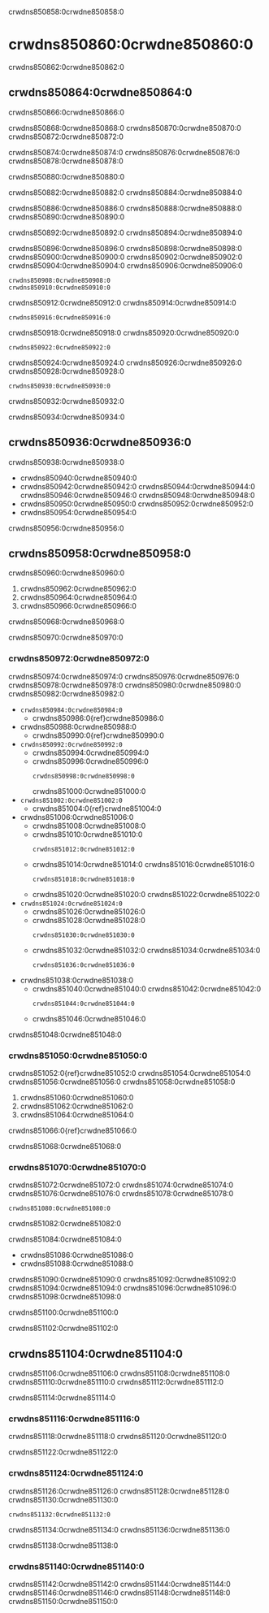 crwdns850858:0crwdne850858:0
# crwdns850860:0crwdne850860:0

crwdns850862:0crwdne850862:0
## crwdns850864:0crwdne850864:0

crwdns850866:0crwdne850866:0

crwdns850868:0crwdne850868:0 crwdns850870:0crwdne850870:0 crwdns850872:0crwdne850872:0

crwdns850874:0crwdne850874:0 crwdns850876:0crwdne850876:0 crwdns850878:0crwdne850878:0

crwdns850880:0crwdne850880:0

crwdns850882:0crwdne850882:0 crwdns850884:0crwdne850884:0

crwdns850886:0crwdne850886:0 crwdns850888:0crwdne850888:0 crwdns850890:0crwdne850890:0

crwdns850892:0crwdne850892:0 crwdns850894:0crwdne850894:0

crwdns850896:0crwdne850896:0 crwdns850898:0crwdne850898:0 crwdns850900:0crwdne850900:0 crwdns850902:0crwdne850902:0 crwdns850904:0crwdne850904:0 crwdns850906:0crwdne850906:0

```{figure} ../../figures/binder-comic.png
crwdns850908:0crwdne850908:0
crwdns850910:0crwdne850910:0
```

crwdns850912:0crwdne850912:0 crwdns850914:0crwdne850914:0

```{figure} ../../figures/binder-home.png
crwdns850916:0crwdne850916:0
```

crwdns850918:0crwdne850918:0 crwdns850920:0crwdne850920:0

```{figure} ../../figures/binder-terminal.png
crwdns850922:0crwdne850922:0
```

crwdns850924:0crwdne850924:0 crwdns850926:0crwdne850926:0 crwdns850928:0crwdne850928:0

```{figure} ../../figures/binder-notebook.png
crwdns850930:0crwdne850930:0
```

crwdns850932:0crwdne850932:0

crwdns850934:0crwdne850934:0
## crwdns850936:0crwdne850936:0

crwdns850938:0crwdne850938:0

- crwdns850940:0crwdne850940:0
- crwdns850942:0crwdne850942:0 crwdns850944:0crwdne850944:0 crwdns850946:0crwdne850946:0 crwdns850948:0crwdne850948:0
- crwdns850950:0crwdne850950:0 crwdns850952:0crwdne850952:0
- crwdns850954:0crwdne850954:0

crwdns850956:0crwdne850956:0
## crwdns850958:0crwdne850958:0

crwdns850960:0crwdne850960:0

1. crwdns850962:0crwdne850962:0
2. crwdns850964:0crwdne850964:0
3. crwdns850966:0crwdne850966:0

crwdns850968:0crwdne850968:0

crwdns850970:0crwdne850970:0
### crwdns850972:0crwdne850972:0

crwdns850974:0crwdne850974:0 crwdns850976:0crwdne850976:0 crwdns850978:0crwdne850978:0 crwdns850980:0crwdne850980:0 crwdns850982:0crwdne850982:0

- `crwdns850984:0crwdne850984:0`
  - crwdns850986:0{ref}crwdne850986:0
- crwdns850988:0crwdne850988:0
  - crwdns850990:0{ref}crwdne850990:0
- `crwdns850992:0crwdne850992:0`
  - crwdns850994:0crwdne850994:0
  - crwdns850996:0crwdne850996:0
    ```
    crwdns850998:0crwdne850998:0
    ```
    crwdns851000:0crwdne851000:0
- `crwdns851002:0crwdne851002:0`
  - crwdns851004:0{ref}crwdne851004:0
- crwdns851006:0crwdne851006:0
  - crwdns851008:0crwdne851008:0
  - crwdns851010:0crwdne851010:0
    ```
    crwdns851012:0crwdne851012:0
    ```
  - crwdns851014:0crwdne851014:0 crwdns851016:0crwdne851016:0
    ```
    crwdns851018:0crwdne851018:0
    ```
  - crwdns851020:0crwdne851020:0 crwdns851022:0crwdne851022:0
- `crwdns851024:0crwdne851024:0`
  - crwdns851026:0crwdne851026:0
  - crwdns851028:0crwdne851028:0
    ```
    crwdns851030:0crwdne851030:0
    ```
  - crwdns851032:0crwdne851032:0 crwdns851034:0crwdne851034:0
    ```
    crwdns851036:0crwdne851036:0
    ```
- crwdns851038:0crwdne851038:0
  - crwdns851040:0crwdne851040:0 crwdns851042:0crwdne851042:0
    ```
    crwdns851044:0crwdne851044:0
    ```
  - crwdns851046:0crwdne851046:0

crwdns851048:0crwdne851048:0
### crwdns851050:0crwdne851050:0

crwdns851052:0{ref}crwdne851052:0 crwdns851054:0crwdne851054:0 crwdns851056:0crwdne851056:0 crwdns851058:0crwdne851058:0

1. crwdns851060:0crwdne851060:0
2. crwdns851062:0crwdne851062:0
3. crwdns851064:0crwdne851064:0

crwdns851066:0{ref}crwdne851066:0

crwdns851068:0crwdne851068:0
### crwdns851070:0crwdne851070:0

crwdns851072:0crwdne851072:0 crwdns851074:0crwdne851074:0 crwdns851076:0crwdne851076:0 crwdns851078:0crwdne851078:0

```{figure} ../../figures/mybinder-gen-link.png
crwdns851080:0crwdne851080:0
```

crwdns851082:0crwdne851082:0

crwdns851084:0crwdne851084:0

- crwdns851086:0crwdne851086:0
- crwdns851088:0crwdne851088:0

crwdns851090:0crwdne851090:0 crwdns851092:0crwdne851092:0 crwdns851094:0crwdne851094:0 crwdns851096:0crwdne851096:0 crwdns851098:0crwdne851098:0

crwdns851100:0crwdne851100:0

crwdns851102:0crwdne851102:0
## crwdns851104:0crwdne851104:0

crwdns851106:0crwdne851106:0 crwdns851108:0crwdne851108:0 crwdns851110:0crwdne851110:0 crwdns851112:0crwdne851112:0

crwdns851114:0crwdne851114:0
### crwdns851116:0crwdne851116:0

crwdns851118:0crwdne851118:0 crwdns851120:0crwdne851120:0

crwdns851122:0crwdne851122:0
### crwdns851124:0crwdne851124:0

crwdns851126:0crwdne851126:0 crwdns851128:0crwdne851128:0 crwdns851130:0crwdne851130:0
```
crwdns851132:0crwdne851132:0
```

crwdns851134:0crwdne851134:0 crwdns851136:0crwdne851136:0

crwdns851138:0crwdne851138:0
### crwdns851140:0crwdne851140:0

crwdns851142:0crwdne851142:0 crwdns851144:0crwdne851144:0 crwdns851146:0crwdne851146:0 crwdns851148:0crwdne851148:0 crwdns851150:0crwdne851150:0
